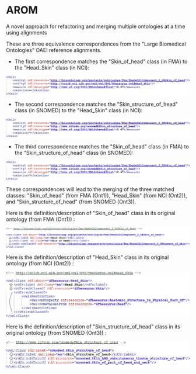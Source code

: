 # AROM
A novel approach for refactoring and merging multiple ontologies at a time using alignments




These are three equivalence correspondences from the "Large Biomedical Ontologies" OAEI reference alignments.

* The first correspondence matches the "Skin_of_head" class (in FMA) to the "Head_Skin" class (in NCI):

![FMA-NCI alignment](https://github.com/inesosman/AROM/blob/master/Figures/FMA-NCI.png)

* The second correspondence matches the "Skin_structure_of_head" class (in SNOMED) to the "Head_Skin" class (in NCI):

![SNOMED-NCI alignment](https://github.com/inesosman/AROM/blob/master/Figures/FMA-SNOMED.png)

* The third correspondence matches the "Skin_of_head" class (in FMA) to the "Skin_structure_of_head" class (in SNOMED):

![FMA-SNOMED alignment](https://github.com/inesosman/AROM/blob/master/Figures/FMA-SNOMED.png)



These correspondences will lead to the merging of the three matched classes: "Skin_of_head" (from FMA (Ont1)), "Head_Skin" (from NCI (Ont2)), and "Skin_structure_of_head" (from SNOMED (Ont3)).


Here is the definition/description of "Skin_of_head" class in its original ontology (from FMA (Ont1)) :

![Skin_of_head](https://github.com/inesosman/AROM/blob/master/Figures/FMA_Class.png)

Here is the definition/description of "Head_Skin" class in its original ontology (from NCI (Ont2)) :

![Head_Skin](https://github.com/inesosman/AROM/blob/master/Figures/NCI_Class.png)

Here is the definition/description of "Skin_structure_of_head" class in its original ontology (from SNOMED (Ont3)) :

![Skin_structure_of_head](https://github.com/inesosman/AROM/blob/master/Figures/SNOMED_Class.png)
